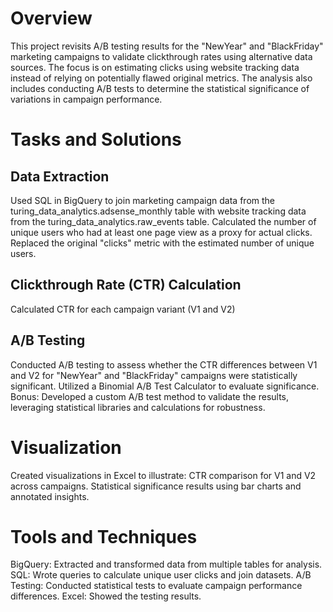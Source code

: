 # Overview
This project revisits A/B testing results for the "NewYear" and "BlackFriday" marketing campaigns to validate clickthrough rates using alternative data sources. The focus is on estimating clicks using website tracking data instead of relying on potentially flawed original metrics. The analysis also includes conducting A/B tests to determine the statistical significance of variations in campaign performance.

# Tasks and Solutions
## Data Extraction

Used SQL in BigQuery to join marketing campaign data from the turing_data_analytics.adsense_monthly table with website tracking data from the turing_data_analytics.raw_events table.
Calculated the number of unique users who had at least one page view as a proxy for actual clicks.
Replaced the original "clicks" metric with the estimated number of unique users.
## Clickthrough Rate (CTR) Calculation

Calculated CTR for each campaign variant (V1 and V2)
​
## A/B Testing

Conducted A/B testing to assess whether the CTR differences between V1 and V2 for "NewYear" and "BlackFriday" campaigns were statistically significant.
Utilized a Binomial A/B Test Calculator to evaluate significance.
Bonus: Developed a custom A/B test method to validate the results, leveraging statistical libraries and calculations for robustness.
# Visualization

Created visualizations in Excel to illustrate:
CTR comparison for V1 and V2 across campaigns.
Statistical significance results using bar charts and annotated insights.
# Tools and Techniques
BigQuery: Extracted and transformed data from multiple tables for analysis.
SQL: Wrote queries to calculate unique user clicks and join datasets.
A/B Testing: Conducted statistical tests to evaluate campaign performance differences.
Excel: Showed the testing results.
